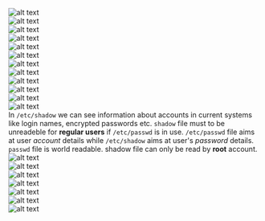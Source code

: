 ![alt text](/m5/task5.4/Linux4.1.PNG) <br />
![alt text](/m5/task5.4/Linux4.2.PNG) <br />
![alt text](/m5/task5.4/Linux4.3.PNG) <br />
![alt text](/m5/task5.4/Linux4.4.PNG) <br />
![alt text](/m5/task5.4/Linux4.5.PNG) <br />
![alt text](/m5/task5.4/Linux4.6.PNG) <br />
![alt text](/m5/task5.4/Linux4.7.PNG) <br />
![alt text](/m5/task5.4/Linux4.8.PNG) <br />
![alt text](/m5/task5.4/Linux4.9.PNG) <br />
![alt text](/m5/task5.4/Linux4.10.PNG) <br />
![alt text](/m5/task5.4/Linux4.11.PNG) <br />
![alt text](/m5/task5.4/Linux4.12.PNG) <br />
In `/etc/shadow` we can see information about accounts in current systems like login names, encrypted passwords etc. `shadow` file must to be unreadeble for **regular users** if `/etc/passwd` is in use. `/etc/passwd` file aims at user _account_ details while `/etc/shadow` aims at user's _password_ details. `passwd` file is world readable. shadow file can only be read by **root** account.
![alt text](/m5/task5.4/Linux4.13.PNG) <br />
![alt text](/m5/task5.4/Linux4.14.PNG) <br />
![alt text](/m5/task5.4/Linux4.15.PNG) <br />
![alt text](/m5/task5.4/Linux4.16.PNG) <br />
![alt text](/m5/task5.4/Linux4.17.PNG) <br />
![alt text](/m5/task5.4/Linux4.18.PNG) <br />
![alt text](/m5/task5.4/Linux4.19.PNG) <br />
